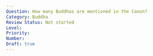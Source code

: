 ```yaml
---
Question: How many Buddhas are mentioned in the Canon?
Category: Buddha
Review Status: Not started
Level: 
Priority: 
Number: 
Draft: true
---
```


